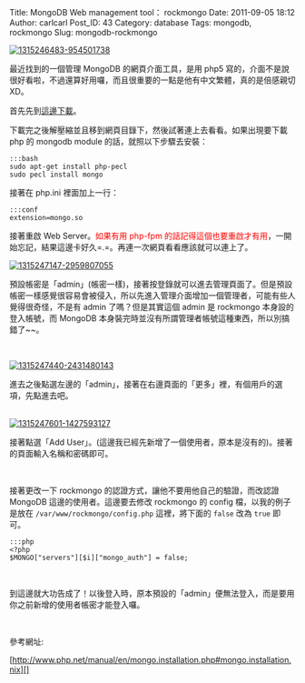 Title: MongoDB Web management tool： rockmongo
Date: 2011-09-05 18:12
Author: carlcarl
Post_ID: 43
Category: database
Tags: mongodb, rockmongo
Slug: mongodb-rockmongo

[![1315246483-954501738][]][1315246483-954501738]

最近找到的一個管理 MongoDB 的網頁介面工具，是用 php5
寫的，介面不是說很好看啦，不過還算好用囉，而且很重要的一點是他有中文繁體，真的是倍感親切XD。


首先先到[這邊下載][]。

下載完之後解壓縮並且移到網頁目錄下，然後試著連上去看看。如果出現要下載
php 的 mongodb module 的話，就照以下步驟去安裝：

	:::bash
	sudo apt-get install php-pecl
	sudo pecl install mongo


接著在 php.ini 裡面加上一行：

	:::conf
	extension=mongo.so


接著重啟 Web Server。<span style="color: #ff0000;">如果有用 php-fpm
的話記得這個也要重啟才有用</span>，一開始忘記，結果這邊卡好久=.=。再連一次網頁看看應該就可以連上了。

[![1315247147-2959807055][]][1315247147-2959807055]

預設帳密是「admin」(帳密一樣)，接著按登錄就可以進去管理頁面了。但是預設帳密一樣感覺很容易會被侵入，所以先進入管理介面增加一個管理者，可能有些人覺得很奇怪，不是有
admin 了嗎？但是其實這個 admin 是 rockmongo 本身設的登入帳號，而 MongoDB
本身裝完時並沒有所謂管理者帳號這種東西，所以別搞錯了~~。

 

[![1315247440-2431480143][]][1315247440-2431480143]

進去之後點選左邊的「admin」，接著在右邊頁面的「更多」裡，有個用戶的選項，先點進去吧。

   
[![1315247601-1427593127][]][1315247601-1427593127]

接著點選「Add User」。(這邊我已經先新增了一個使用者，原本是沒有的)。接著的頁面輸入名稱和密碼即可。

 

接著更改一下 rockmongo 的認證方式，讓他不要用他自己的驗證，而改認證
MongoDB 這邊的使用者。這邊要去修改 rockmongo 的 config
檔，以我的例子是放在 `/var/www/rockmongo/config.php` 這裡，將下面的 `false` 改為 `true` 即可。

	:::php
	<?php
	$MONGO["servers"][$i]["mongo_auth"] = false;

 

到這邊就大功告成了！以後登入時，原本預設的「admin」便無法登入，而是要用你之前新增的使用者帳密才能登入囉。

 

參考網址:  

[http://www.php.net/manual/en/mongo.installation.php#mongo.installation.nix][]

  [1315246483-954501738]: http://i.imgur.com/BtTNDdsl.png
  [這邊下載]: http://code.google.com/p/rock-php/downloads/list
  [1315247147-2959807055]: http://i.imgur.com/epxeSLs.png
  [1315247440-2431480143]: http://i.imgur.com/kSM5gdil.png
  [1315247601-1427593127]: http://i.imgur.com/sGefpoV.png
  [http://www.php.net/manual/en/mongo.installation.php#mongo.installation.nix]: http://www.php.net/manual/en/mongo.installation.php#mongo.installation.nix
